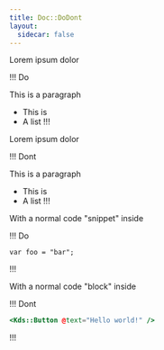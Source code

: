 ```yaml
---
title: Doc::DoDont
layout:
  sidecar: false
---
```


Lorem ipsum dolor

!!! Do

This is a paragraph
- This is
- A list
!!!

Lorem ipsum dolor

!!! Dont

This is a paragraph
- This is
- A list
!!!

With a normal code "snippet" inside

!!! Do
```
var foo = "bar";
```
!!!

With a normal code "block" inside

!!! Dont
```handlebars
<Kds::Button @text="Hello world!" />
```
!!!
